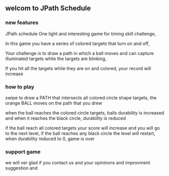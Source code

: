 ## welcom to JPath Schedule
### new features

JPath schedule One light and interesting game for timing skill challenge, 

In this game you have a series of colored targets that turn on and off, 

Your challenge is to draw a path in which a ball moves and can capture illuminated targets while the targets are blinking, 

If you hit all the targets while they are on and colored, your record will increase

### how to play

swipe to draw a PATH that intersects all colored circle shape targets, the orange BALL moves on the path that you drew

when the ball reaches the colored circle targets, balls durability is increased and when it reaches the black circle, durability is reduced

if the ball reach all colored targets your score will increase and you will go to the next level, if the ball reaches any black circle the level will restart, when durability reduced to 0, game is over

### support game

we will ver glad if you contact us and your opininons and improvment suggestion and 
